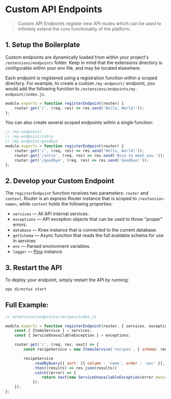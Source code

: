 # Custom API Endpoints <small></small>

> Custom API Endpoints register new API routes which can be used to infinitely extend the core functionality of the
> platform.

## 1. Setup the Boilerplate

Custom endpoints are dynamically loaded from within your project's `/extensions/endpoints` folder. Keep in mind that the
extensions directory is configurable within your env file, and may be located elsewhere.

Each endpoint is registered using a registration function within a scoped directory. For example, to create a custom
`/my-endpoint/` endpoint, you would add the following function to `/extensions/endpoints/my-endpoint/index.js`.

```js
module.exports = function registerEndpoint(router) {
	router.get('/', (req, res) => res.send('Hello, World!'));
};
```

You can also create several scoped endpoints within a single function:

```js
// /my-endpoint/
// /my-endpoint/intro
// /my-endpoint/goodbye
module.exports = function registerEndpoint(router) {
	router.get('/', (req, res) => res.send('Hello, World!'));
	router.get('/intro', (req, res) => res.send('Nice to meet you.'));
	router.get('/goodbye', (req, res) => res.send('Goodbye!'));
};
```

## 2. Develop your Custom Endpoint

The `registerEndpoint` function receives two parameters: `router` and `context`. Router is an express Router instance
that is scoped to `/<extension-name>`, while `context` holds the following properties:

- `services` — All API internal services.
- `exceptions` — API exception objects that can be used to throw "proper" errors.
- `database` — Knex instance that is connected to the current database.
- `getSchema` — Async function that reads the full available schema for use in services
- `env` — Parsed environment variables.
- `logger` — [Pino](https://github.com/pinojs/pino) instance.

## 3. Restart the API

To deploy your endpoint, simply restart the API by running:

```bash
npx directus start
```

## Full Example:

```js
// extensions/endpoints/recipes/index.js

module.exports = function registerEndpoint(router, { services, exceptions }) {
	const { ItemsService } = services;
	const { ServiceUnavailableException } = exceptions;

	router.get('/', (req, res, next) => {
		const recipeService = new ItemsService('recipes', { schema: req.schema, accountability: req.accountability });

		recipeService
			.readByQuery({ sort: [{ column : 'name', order : 'asc' }], fields: ['*'] })
			.then((results) => res.json(results))
			.catch((error) => {
				return next(new ServiceUnavailableException(error.message));
			});
	});
};
```
